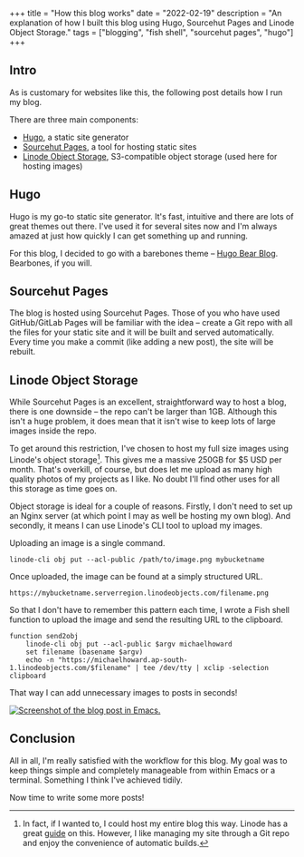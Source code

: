 +++
title = "How this blog works"
date = "2022-02-19"
description = "An explanation of how I built this blog using Hugo, Sourcehut Pages and Linode Object Storage."
tags = ["blogging", "fish shell", "sourcehut pages", "hugo"]
+++

## Intro

As is customary for websites like this, the following post details how I run my blog.

There are three main components:

- [Hugo](https://gohugo.io/), a static site generator
- [Sourcehut Pages](https://srht.site/), a tool for hosting static sites
- [Linode Object Storage](https://www.linode.com/products/object-storage/), S3-compatible object storage (used here for hosting images)

## Hugo

Hugo is my go-to static site generator. It's fast, intuitive and there are lots of great themes out there. I've used it for several sites now and I'm always amazed at just how quickly I can get something up and running.

For this blog, I decided to go with a barebones theme – [Hugo Bear Blog](https://github.com/janraasch/hugo-bearblog/). Bearbones, if you will.

## Sourcehut Pages

The blog is hosted using Sourcehut Pages. Those of you who have used GitHub/GitLab Pages will be familiar with the idea – create a Git repo with all the files for your static site and it will be built and served automatically. Every time you make a commit (like adding a new post), the site will be rebuilt.

## Linode Object Storage

While Sourcehut Pages is an excellent, straightforward way to host a blog, there is one downside – the repo can't be larger than 1GB. Although this isn't a huge problem, it does mean that it isn't wise to keep lots of large images inside the repo.

To get around this restriction, I've chosen to host my full size images using Linode's object storage[^1]. This gives me a massive 250GB for $5 USD per month. That's overkill, of course, but does let me upload as many high quality photos of my projects as I like. No doubt I'll find other uses for all this storage as time goes on.

Object storage is ideal for a couple of reasons. Firstly, I don't need to set up an Nginx server (at which point I may as well be hosting my own blog). And secondly, it means I can use Linode's CLI tool to upload my images.

Uploading an image is a single command.

`linode-cli obj put --acl-public /path/to/image.png mybucketname`

Once uploaded, the image can be found at a simply structured URL.

`https://mybucketname.serverregion.linodeobjects.com/filename.png`

So that I don't have to remember this pattern each time, I wrote a Fish shell function to upload the image and send the resulting URL to the clipboard.

``` fish
function send2obj
    linode-cli obj put --acl-public $argv michaelhoward
    set filename (basename $argv)
    echo -n "https://michaelhoward.ap-south-1.linodeobjects.com/$filename" | tee /dev/tty | xclip -selection clipboard
```

That way I can add unnecessary images to posts in seconds!

[![Screenshot of the blog post in Emacs.](/images/how-i-blog-screenshot-scaled.png "A scaled screenshot of this post in Emacs")](https://michaelhoward.ap-south-1.linodeobjects.com/how-i-blog-screenshot.png)

## Conclusion

All in all, I'm really satisfied with the workflow for this blog. My goal was to keep things simple and completely manageable from within Emacs or a terminal. Something I think I've achieved tidily. 

Now time to write some more posts!

[^1]: In fact, if I wanted to, I could host my entire blog this way. Linode has a great [guide](https://www.linode.com/docs/guides/host-static-site-object-storage/) on this. However, I like managing my site through a Git repo and enjoy the convenience of automatic builds.
